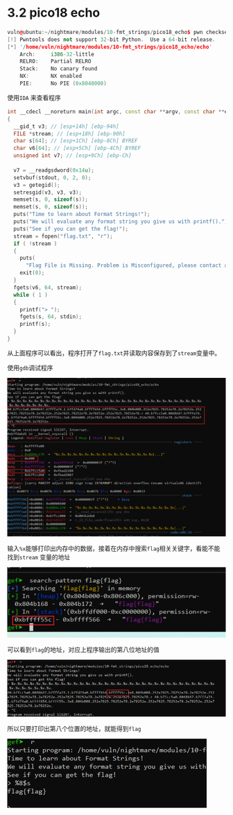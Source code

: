 # 3.2 pico18 echo


```cpp
vuln@ubuntu:~/nightmare/modules/10-fmt_strings/pico18_echo$ pwn checksec echo
[!] Pwntools does not support 32-bit Python.  Use a 64-bit release.
[*] '/home/vuln/nightmare/modules/10-fmt_strings/pico18_echo/echo'
    Arch:     i386-32-little
    RELRO:    Partial RELRO
    Stack:    No canary found
    NX:       NX enabled
    PIE:      No PIE (0x8048000)
```
使用`IDA` 来查看程序

```cpp
int __cdecl __noreturn main(int argc, const char **argv, const char **envp)
{
  __gid_t v3; // [esp+14h] [ebp-94h]
  FILE *stream; // [esp+18h] [ebp-90h]
  char s[64]; // [esp+1Ch] [ebp-8Ch] BYREF
  char v6[64]; // [esp+5Ch] [ebp-4Ch] BYREF
  unsigned int v7; // [esp+9Ch] [ebp-Ch]

  v7 = __readgsdword(0x14u);
  setvbuf(stdout, 0, 2, 0);
  v3 = getegid();
  setresgid(v3, v3, v3);
  memset(s, 0, sizeof(s));
  memset(s, 0, sizeof(s));
  puts("Time to learn about Format Strings!");
  puts("We will evaluate any format string you give us with printf().");
  puts("See if you can get the flag!");
  stream = fopen("flag.txt", "r");
  if ( !stream )
  {
    puts(
      "Flag File is Missing. Problem is Misconfigured, please contact an Admin if you are running this on the shell server.");
    exit(0);
  }
  fgets(v6, 64, stream);
  while ( 1 )
  {
    printf("> ");
    fgets(s, 64, stdin);
    printf(s);
  }
}
```
从上面程序可以看出，程序打开了`flag.txt`并读取内容保存到了`stream`变量中。

使用`gdb`调试程序

![image](images/QePmYXA2p_I49AZKWnLhNFPvjDRcnWiuDupXfVPPxEU.png)

输入`%x`能够打印出内存中的数据，接着在内存中搜索`flag`相关关键字，看能不能找到`stream` 变量的地址

![image](images/sptTWHOOWiB_7lwROXGMRUB9r6CWeyokkmo8G5D9-gI.png)

可以看到`flag`的地址，对应上程序输出的第八位地址的值

![image](images/ZAMrmDr-nQbjxXj9Be2u7PKvrtfA0fSfKG93xnt1X34.png)

所以只要打印出第八个位置的地址，就能得到`flag`

![image](images/7HYoY5ePOU3m-8-Fm4vU5qc_t4iK-he50KiqjzS9MeI.png)

